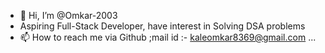 - 👋 Hi, I’m @Omkar-2003 
- Aspiring Full-Stack Developer, have interest in Solving DSA problems
- 📫 How to reach me via Github ;mail id :- kaleomkar8369@gmail.com
  ...

<!---
Omkar-2003/Omkar-2003 is a ✨ special ✨ repository because its `README.md` (this file) appears on your GitHub profile.
You can click the Preview link to take a look at your changes.
--->
